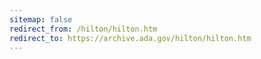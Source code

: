 ```yaml
---
sitemap: false 
redirect_from: /hilton/hilton.htm 
redirect_to: https://archive.ada.gov/hilton/hilton.htm 
---
```

